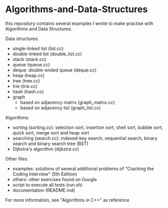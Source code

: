 # Algorithms-and-Data-Structures

this repository contains several examples I wrote to make practise with Algorithms and Data Structures.

Data structures:
* single-linked list (list.cc)
* double-linked list (double_list.cc)
* stack (stack.cc)
* queue (queue.cc)
* deque: double-ended queue (deque.cc)
* heap (heap.cc)
* tree (tree.cc)
* trie (trie.cc)
* hash (hash.cc)
* graph
  * based on adjacency matrix (graph_matrix.cc)
  * based on adjacency list (graph_list.cc)

Algorithms:
* sorting (sorting.cc): selection sort, insertion sort, shell sort, bubble sort, quick sort, merge sort and heap sort
* searching (search.cc): indexed-key search, sequential search, binary search and binary search tree (BST)
* Dijkstra's algorithm (dijkstra.cc)

Other files:
* examples: solutions of several additional problems of "Cracking the Coding Interview" (5th Edition)
* others: other exercises found on Google
* script to execute all tests (run.sh)
* documentation (README.md)

For more information, see "Algorithms in C++" as reference
